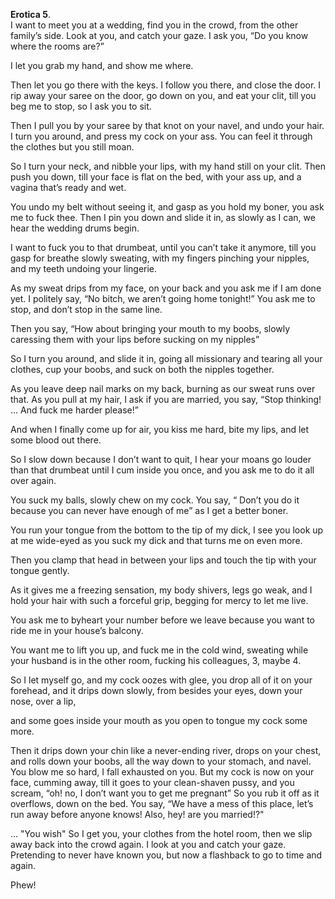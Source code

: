 **Erotica 5**.  
I want to meet you at a wedding, find you in the crowd, from the other family’s side. Look at you, and catch your gaze. I ask you, “Do you know where the rooms are?” 

I let you grab my hand, and show me where. 

Then let you go there with the keys. I follow you there, and close the door. I rip away your saree on the door, go down on you, and eat your clit, till you beg me to stop, so I ask you to sit. 

Then I pull you by your saree by that knot on your navel, and undo your hair. I turn you around, and press my cock on your ass. You can feel it through the clothes but you still moan. 

So I turn your neck, and nibble your lips, with my hand still on your clit. Then push you down, till your face is flat on the bed, with your ass up, and a vagina that’s ready and wet. 

You undo my belt without seeing it, and gasp as you hold my boner, you ask me to fuck thee. Then I pin you down and slide it in, as slowly as I can, we hear the wedding drums begin. 

I want to fuck you to that drumbeat, until you can’t take it anymore, till you gasp for breathe slowly sweating, with my fingers pinching your nipples, and my teeth undoing your lingerie. 

As my sweat drips from my face, on your back and you ask me if I am done yet. I politely say, “No bitch, we aren’t going home tonight!” You ask me to stop, and don’t stop in the same line. 

Then you say, “How about bringing your mouth to my boobs, slowly caressing them with your lips before sucking on my nipples” 

So I turn you around, and slide it in, going all missionary and tearing all your clothes, cup your boobs, and suck on both the nipples together. 

As you leave deep nail marks on my back, burning as our sweat runs over that. As you pull at my hair, I ask if you are married, you say, “Stop thinking! … And fuck me harder please!” 

And when I finally come up for air, you kiss me hard, bite my lips, and let some blood out there. 

So I slow down because I don’t want to quit, I hear your moans go louder than that drumbeat until I cum inside you once, and you ask me to do it all over again. 

You suck my balls, slowly chew on my cock. You say, “ Don’t you do it because you can never have enough of me” as I get a better boner. 

You run your tongue from the bottom to the tip of my dick, I see you look up at me wide-eyed as you suck my dick and that turns me on even more. 

Then you clamp that head in between your lips and touch the tip with your tongue gently. 

As it gives me a freezing sensation, my body shivers, legs go weak, and I hold your hair with such a forceful grip, begging for mercy to let me live. 

You ask me to byheart your number before we leave because you want to ride me in your house’s balcony. 

You want me to lift you up, and fuck me in the cold wind, sweating while your husband is in the other room, fucking his colleagues, 3, maybe 4. 

So I let myself go, and my cock oozes with glee, you drop all of it on your forehead, and it drips down slowly, from besides your eyes, down your nose, over a lip, 

and some goes inside your mouth as you open to tongue my cock some more. 

Then it drips down your chin like a never-ending river, drops on your chest, and rolls down your boobs, all the way down to your stomach, and navel. You blow me so hard, I fall exhausted on you. But my cock is now on your face, cumming away, till it goes to your clean-shaven pussy, and you scream, “oh! no, I don’t want you to get me pregnant” So you rub it off as it overflows, down on the bed. You say, “We have a mess of this place, let’s run away before anyone knows! Also, hey! are you married!?" 

... "You wish" So I get you, your clothes from the hotel room, then we slip away back into the crowd again. I look at you and catch your gaze. Pretending to never have known you, but now a flashback to go to time and again.

Phew!
 
